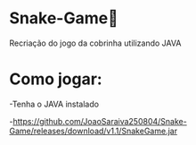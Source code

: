 # Snake-Game🐍

Recriação do jogo da cobrinha utilizando JAVA

# Como jogar:
-Tenha o JAVA instalado

-https://github.com/JoaoSaraiva250804/Snake-Game/releases/download/v1.1/SnakeGame.jar
